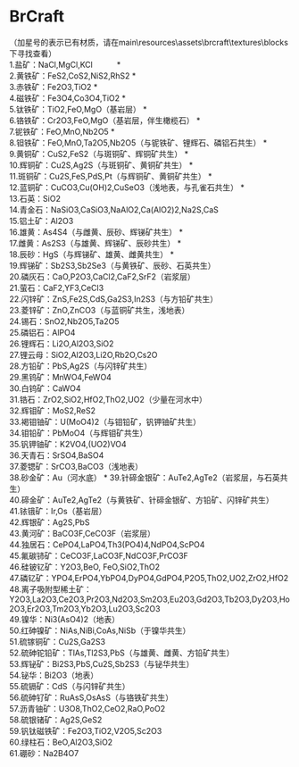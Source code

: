  # BrCraft            

（加星号的表示已有材质，请在main\resources\assets\brcraft\textures\blocks下寻找查看）            
1.盐矿：NaCl,MgCl,KCl                                      *            
2.黄铁矿：FeS2,CoS2,NiS2,RhS2                              *            
3.赤铁矿：Fe2O3,TiO2                                       *            
4.磁铁矿：Fe3O4,Co3O4,TiO2                                 *            
5.钛铁矿：TiO2,FeO,MgO（基岩层）                            *            
6.铬铁矿：Cr2O3,FeO,MgO（基岩层，伴生橄榄石）                *            
7.铌铁矿：FeO,MnO,Nb2O5                                    *            
8.钽铁矿：FeO,MnO,Ta2O5,Nb2O5（与铌铁矿、锂辉石、磷铝石共生） *               
9.黄铜矿：CuS2,FeS2（与斑铜矿、辉铜矿共生）                  *            
10.辉铜矿：Cu2S,Ag2S（与斑铜矿、黄铜矿共生）                 *            
11.斑铜矿：Cu2S,FeS,PdS,Pt（与辉铜矿、黄铜矿共生）           *            
12.蓝铜矿：CuCO3,Cu(OH)2,CuSeO3（浅地表，与孔雀石共生）      *            
13.石英：SiO2            
14.青金石：NaSiO3,CaSiO3,NaAlO2,Ca(AlO2)2,Na2S,CaS            
15.铝土矿：Al2O3            
16.雄黄：As4S4（与雌黄、辰砂、辉锑矿共生）                   *            
17.雌黄：As2S3（与雄黄、辉锑矿、辰砂共生）                   *            
18.辰砂：HgS（与辉锑矿、雄黄、雌黄共生）                     *            
19.辉锑矿：Sb2S3,Sb2Se3（与黄铁矿、辰砂、石英共生）            
20.磷灰石：CaO,P2O3,CaCl2,CaF2,SrF2（岩浆层）            
21.萤石：CaF2,YF3,CeCl3            
22.闪锌矿：ZnS,Fe2S,CdS,Ga2S3,In2S3（与方铅矿共生）            
23.菱锌矿：ZnO,ZnCO3（与蓝铜矿共生，浅地表）            
24.锡石：SnO2,Nb2O5,Ta2O5            
25.磷铝石：AlPO4            
26.锂辉石：Li2O,Al2O3,SiO2            
27.锂云母：SiO2,Al2O3,Li2O,Rb2O,Cs2O            
28.方铅矿：PbS,Ag2S（与闪锌矿共生）            
29.黑钨矿：MnWO4,FeWO4            
30.白钨矿：CaWO4            
31.锆石：ZrO2,SiO2,HfO2,ThO2,UO2（少量在河水中）            
32.辉钼矿：MoS2,ReS2            
33.褐钼铀矿：U(MoO4)2（与钼铅矿，钒钾铀矿共生）            
34.钼铅矿：PbMoO4（与辉钼矿共生）            
35.钒钾铀矿：K2VO4,(UO2)VO4            
36.天青石：SrSO4,BaSO4            
37.菱锶矿：SrCO3,BaCO3（浅地表）            
38.砂金矿：Au（河水底）            *
39.针碲金银矿：AuTe2,AgTe2（岩浆层，与石英共生）            
40.碲金矿：AuTe2,AgTe2（与黄铁矿、针碲金银矿、方铅矿、闪锌矿共生）            
41.铱锇矿：Ir,Os（基岩层）            
42.辉银矿：Ag2S,PbS            
43.黄河矿：BaCO3F,CeCO3F（岩浆层）            
44.独居石：CePO4,LaPO4,Th3(PO4)4,NdPO4,ScPO4            
45.氟碳铈矿：CeCO3F,LaCO3F,NdCO3F,PrCO3F            
46.硅铍钇矿：Y2O3,BeO,	FeO,SiO2,ThO2            
47.磷钇矿：YPO4,ErPO4,YbPO4,DyPO4,GdPO4,P2O5,ThO2,UO2,ZrO2,HfO2            
48.离子吸附型稀土矿：Y2O3,La2O3,Ce2O3,Pr2O3,Nd2O3,Sm2O3,Eu2O3,Gd2O3,Tb2O3,Dy2O3,Ho2O3,Er2O3,Tm2O3,Yb2O3,Lu2O3,Sc2O3            
49.镍华：Ni3(AsO4)2（地表）            
50.红砷镍矿：NiAs,NiBi,CoAs,NiSb（于镍华共生）            
51.硫镓铜矿：Cu2S,Ga2S3            
52.硫砷铊铅矿：TlAs,Tl2S3,PbS（与雄黄、雌黄、方铅矿共生）            
53.辉铋矿：Bi2S3,PbS,Cu2S,Sb2S3（与铋华共生）            
54.铋华：Bi2O3（地表）            
55.硫镉矿：CdS（与闪锌矿共生）            
56.硫砷钌矿：RuAsS,OsAsS（与铬铁矿共生）            
57.沥青铀矿：U3O8,ThO2,CeO2,RaO,PoO2            
58.硫银锗矿：Ag2S,GeS2            
59.钒钛磁铁矿：Fe2O3,TiO2,V2O5,Sc2O3            
60.绿柱石：BeO,Al2O3,SiO2 	            
61.硼砂：Na2B4O7            
